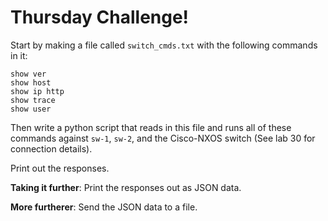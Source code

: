 # Thursday Challenge!

Start by making a file called `switch_cmds.txt` with the following commands in it:

```
show ver
show host
show ip http
show trace
show user
```

Then write a python script that reads in this file and runs all of these commands against `sw-1`, `sw-2`, and the Cisco-NXOS switch (See lab 30 for connection details). 

Print out the responses.

**Taking it further**: Print the responses out as JSON data.

**More furtherer**: Send the JSON data to a file.
